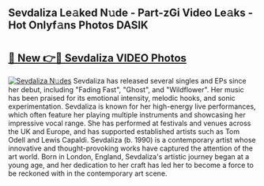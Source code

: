 ## Sevdaliza Le𝚊ked N𝚞de - Part-zGi Video Le𝚊ks - Hot Onlyf𝚊ns Photos DASlK

# <h2><a href="http://ab3103.deff.icu/?id=Sevdaliza">🔗 New 👉🔴 Sevdaliza VIDEO Photos</a></h2>

[![Sevdaliza N𝚞des](https://i.imgur.com/rIISA9y.gif)](http://ab3103.deff.icu/?id=Sevdaliza)
Sevdaliza has released several singles and EPs since her debut, including "Fading Fast", "Ghost", and "Wildflower". Her music has been praised for its emotional intensity, melodic hooks, and sonic experimentation. Sevdaliza is known for her high-energy live performances, which often feature her playing multiple instruments and showcasing her impressive vocal range. She has performed at festivals and venues across the UK and Europe, and has supported established artists such as Tom Odell and Lewis Capaldi. Sevdaliza (b. 1990) is a contemporary artist whose innovative and thought-provoking works have captured the attention of the art world. Born in London, England, Sevdaliza's artistic journey began at a young age, and her dedication to her craft has led her to become a force to be reckoned with in the contemporary art scene.
